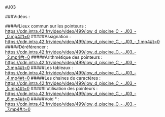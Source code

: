 #J03

###Vidéos :

#####Lieux commun sur les pointeurs :
https://cdn.intra.42.fr/video/video/499/low_d_piscine_C_-_J03_-_0.mp4#t=0
#####Assignation :
https://cdn.intra.42.fr/video/video/499/low_d_piscine_C_-_J03_-_1.mp4#t=0
#####Déréférencer :
https://cdn.intra.42.fr/video/video/499/low_d_piscine_C_-_J03_-_2.mp4#t=0
#####Arithmétique des pointeurs :
https://cdn.intra.42.fr/video/video/499/low_d_piscine_C_-_J03_-_3.mp4#t=0
#####Les tableaux :
https://cdn.intra.42.fr/video/video/499/low_d_piscine_C_-_J03_-_4.mp4#t=0
#####Les chaines de caractères :
https://cdn.intra.42.fr/video/video/499/low_d_piscine_C_-_J03_-_5.mp4#t=0
#####l'utilisation des pointeurs :
https://cdn.intra.42.fr/video/video/499/low_d_piscine_C_-_J03_-_6.mp4#t=0
#####Void * :
https://cdn.intra.42.fr/video/video/499/low_d_piscine_C_-_J03_-_7.mp4#:t=0
